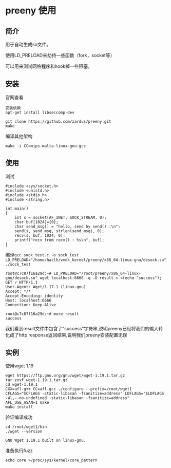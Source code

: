 # preeny 使用

## 简介

用于自动生成so文件。

使用LD_PRELOAD来劫持一些函数（fork，socket等）

可以用来测试网络程序和hook掉一些阻塞。


## 安装

官网查看
```
安装依赖
apt-get install libseccomp-dev

git clone https://github.com/zardus/preeny.git
make
```
编译其他架构
```
make -i CC=mips-malta-linux-gnu-gcc
```



## 使用

测试

```
#include <sys/socket.h>
#include <unistd.h>
#include <stdio.h>
#include <string.h>

int main()
{
    int s = socket(AF_INET, SOCK_STREAM, 0);
    char buf[1024]={0};
    char send_msg[] = "hello, send by send() :\n";
    send(s, send_msg, strlen(send_msg), 0);
    recv(s, buf, 1024, 0);
    printf("recv from recv() : %s\n", buf);
}
```
编译`gcc sock_test.c -o sock_test
LD_PRELOAD="/home/haclh/vmdk_kernel/preeny/x86_64-linux-gnu/desock.so" ./sock_test`


```
root@c7c87f16a29d:~# LD_PRELOAD="/root/preeny/x86_64-linux-gnu/desock.so" wget localhost:6666 -q -O result < <(echo "success");
GET / HTTP/1.1
User-Agent: Wget/1.17.1 (linux-gnu)
Accept: */*
Accept-Encoding: identity
Host: localhost:6666
Connection: Keep-Alive

root@c7c87f16a29d:~# more result 
success
```
我们看到result文件中包含了"success"字符串,说明preeny已经将我们的输入转化成了http response返回结果,说明我们preeny安装配置无误

## 实例

使用wget 1.19

```
wget https://ftp.gnu.org/gnu/wget/wget-1.19.1.tar.gz
tar zxvf wget-1.19.1.tar.gz
cd wget-1.19.1
CXX=afl-g++ CC=afl-gcc ./configure --prefix=/root/wget1 CFLAGS="$CFLAGS -static-libasan -fsanitize=address" LDFLAGS="$LDFLAGS -Wl,--no-undefined -static-libasan -fsanitize=address"
AFL_USE_ASAN=1 make
make install
```
验证编译成功
```
cd /root/wget1/bin
./wget --version

GNU Wget 1.19.1 built on linux-gnu.
```

准备执行fuzz
```
echo core >/proc/sys/kernel/core_pattern
```




